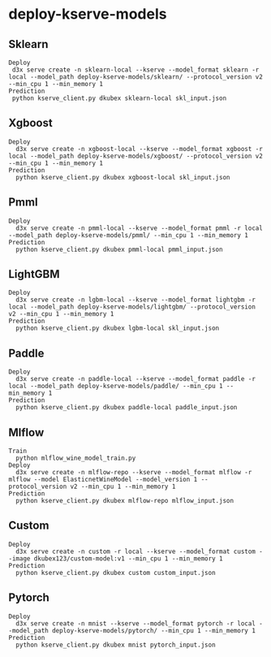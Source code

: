 # deploy-kserve-models
  ## Sklearn
    Deploy
     d3x serve create -n sklearn-local --kserve --model_format sklearn -r local --model_path deploy-kserve-models/sklearn/ --protocol_version v2 --min_cpu 1 --min_memory 1
    Prediction
     python kserve_client.py dkubex sklearn-local skl_input.json
  ## Xgboost
    Deploy
      d3x serve create -n xgboost-local --kserve --model_format xgboost -r local --model_path deploy-kserve-models/xgboost/ --protocol_version v2 --min_cpu 1 --min_memory 1
    Prediction
      python kserve_client.py dkubex xgboost-local skl_input.json
  ## Pmml
    Deploy
      d3x serve create -n pmml-local --kserve --model_format pmml -r local --model_path deploy-kserve-models/pmml/ --min_cpu 1 --min_memory 1
    Prediction
      python kserve_client.py dkubex pmml-local pmml_input.json
  ## LightGBM
    Deploy
      d3x serve create -n lgbm-local --kserve --model_format lightgbm -r local --model_path deploy-kserve-models/lightgbm/ --protocol_version v2 --min_cpu 1 --min_memory 1
    Prediction
      python kserve_client.py dkubex lgbm-local skl_input.json
  ## Paddle
    Deploy
      d3x serve create -n paddle-local --kserve --model_format paddle -r local --model_path deploy-kserve-models/paddle/ --min_cpu 1 --min_memory 1
    Prediction
      python kserve_client.py dkubex paddle-local paddle_input.json
  ## Mlflow
    Train
      python mlflow_wine_model_train.py
    Deploy
      d3x serve create -n mlflow-repo --kserve --model_format mlflow -r mlflow --model ElasticnetWineModel --model_version 1 --protocol_version v2 --min_cpu 1 --min_memory 1
    Prediction
      python kserve_client.py dkubex mlflow-repo mlflow_input.json
  ## Custom
    Deploy
      d3x serve create -n custom -r local --kserve --model_format custom --image dkubex123/custom-model:v1 --min_cpu 1 --min_memory 1
    Prediction
      python kserve_client.py dkubex custom custom_input.json
  ## Pytorch
    Deploy
      d3x serve create -n mnist --kserve --model_format pytorch -r local --model_path deploy-kserve-models/pytorch/ --min_cpu 1 --min_memory 1
    Prediction
      python kserve_client.py dkubex mnist pytorch_input.json
